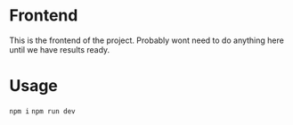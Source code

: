 # Frontend
This is the frontend of the project. Probably wont need to do anything here until we have results ready.

# Usage
`npm i`
`npm run dev`

